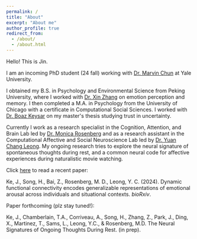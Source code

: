 ```yaml
---
permalink: /
title: "About"
excerpt: "About me"
author_profile: true
redirect_from: 
  - /about/
  - /about.html
---
```



Hello! This is Jin.

I am an incoming PhD student (24 fall) working with [Dr. Marvin Chun](https://www.marvinchun.com/) at Yale University.

I obtained my B.S. in Psychology and Environmental Science from Peking University, where I worked with [Dr. Xin Zhang](https://www.psy.pku.edu.cn/szdw/qzjy/fjs/zx/index.htm) on emotion perception and memory. I then completed a M.A. in Psychology from the University of Chicago with a certificate in Computational Social Sciences. I worked with [Dr. Boaz Keysar](https://mdl.uchicago.edu/) on my master's thesis studying trust in uncertainty.

Currently I work as a research specialist in the Cognition, Attention, and Brain Lab led by [Dr. Monica Rosenberg](https://cablab.uchicago.edu/) and as a research assistant in the Computational Affective and Social Neuroscience Lab led by [Dr. Yuan Chang Leong](https://mcnlab.uchicago.edu/). My ongoing research tries to explore the neural signature of spontaneous thoughts during rest, and a common neural code for affective experiences during naturalistic movie watching.

Click [here](https://www.biorxiv.org/content/10.1101/2023.11.14.566767v1) to read a recent paper:

Ke, J., Song, H., Bai, Z., Rosenberg, M. D., Leong, Y. C. (2024). Dynamic functional connectivity encodes generalizable representations of emotional arousal across individuals and situational contexts. _bioRxiv_.

Paper forthcoming (plz stay tuned!):

Ke, J., Chamberlain, T.A., Corriveau, A., Song, H., Zhang, Z., Park, J., Ding, X., Martinez, T., Sams, L., Leong, Y.C., & Rosenberg, M.D. The Neural Signatures of Ongoing Thoughts During Rest. (in prep).
